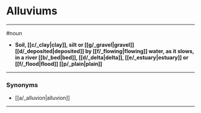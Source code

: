 # Alluviums
---
#noun
- **Soil, [[c/_clay|clay]], silt or [[g/_gravel|gravel]] [[d/_deposited|deposited]] by [[f/_flowing|flowing]] water, as it slows, in a river [[b/_bed|bed]], [[d/_delta|delta]], [[e/_estuary|estuary]] or [[f/_flood|flood]] [[p/_plain|plain]]**
---
### Synonyms
- [[a/_alluvion|alluvion]]
---
